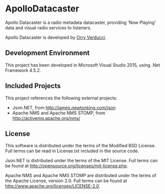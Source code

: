 ApolloDatacaster
================

Apollo Datacaster is a radio metadata datacaster, providing 'Now Playing' data and visual radio services to listeners.

Apollo Datacaster is developed by [Orry Verducci](http://www.orryverducci.co.uk/).

Development Environment
-----------------------
This project has been developed in Microsoft Visual Studio 2015, using .Net Framework 4.5.2.

Included Projects
-----------------
This project references the following external projects:
* Json.NET, from http://james.newtonking.com/json
* Apache NMS and Apache NMS STOMP, from http://activemq.apache.org/nms/

License
-------
This software is distributed under the terms of the Modified BSD License. Full terms can be read in License.txt included in the source code.

Json.NET is distributed under the terms of the MIT License. Full terms can be found at http://opensource.org/licenses/mit-license.php.

Apache NMS and Apache NMS STOMP are distributed under the terms of the Apache License, version 2.0. Full terms can be found at http://www.apache.org/licenses/LICENSE-2.0.